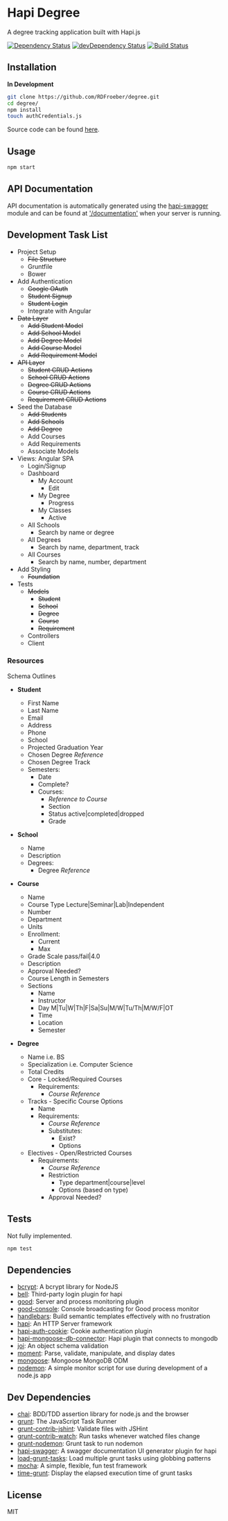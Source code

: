 # Hapi Degree

A degree tracking application built with Hapi.js

[![Dependency Status](https://david-dm.org/RDFroeber/degree.svg)](https://david-dm.org/RDFroeber/degree)
[![devDependency Status](https://david-dm.org/RDFroeber/degree/dev-status.svg?theme=shields.io)](https://david-dm.org/RDFroeber/degree#info=devDependencies)
[![Build Status](https://travis-ci.org/RDFroeber/degree.svg?branch=master)](https://travis-ci.org/RDFroeber/degree)

## Installation

**In Development**

```sh
git clone https://github.com/RDFroeber/degree.git
cd degree/
npm install
touch authCredentials.js
```

Source code can be found [here](https://github.com/RDFroeber/degree).

## Usage

```bash
npm start
```

## API Documentation

API documentation is automatically generated using the [hapi-swagger](https://www.npmjs.com/package/hapi-swagger) module and can be found at ['/documentation'](http://localhost:8080/documentation) when your server is running.

## Development Task List

* Project Setup
  * ~~File Structure~~
  * Gruntfile
  * Bower
* Add Authentication
  * ~~Google OAuth~~
  * ~~Student Signup~~
  * ~~Student Login~~
  * Integrate with Angular
* ~~Data Layer~~
  * ~~Add Student Model~~
  * ~~Add School Model~~
  * ~~Add Degree Model~~
  * ~~Add Course Model~~
  * ~~Add Requirement Model~~
* ~~API Layer~~
  * ~~Student CRUD Actions~~
  * ~~School CRUD Actions~~
  * ~~Degree CRUD Actions~~
  * ~~Course CRUD Actions~~
  * ~~Requirement CRUD Actions~~
* Seed the Database
  * ~~Add Students~~
  * ~~Add Schools~~
  * ~~Add Degree~~
  * Add Courses
  * Add Requirements
  * Associate Models
* Views: Angular SPA
  * Login/Signup
  * Dashboard
    * My Account
      * Edit
    * My Degree
      * Progress
    * My Classes
      * Active
  * All Schools
    * Search by name or degree
  * All Degrees
    * Search by name, department, track
  * All Courses
    * Search by name, number, department
* Add Styling
  * ~~Foundation~~
* Tests
  * ~~Models~~
    * ~~Student~~
    * ~~School~~
    * ~~Degree~~
    * ~~Course~~
    * ~~Requirement~~
  * Controllers
  * Client

### Resources

Schema Outlines

* **Student**
  * First Name
  * Last Name
  * Email
  * Address
  * Phone
  * School
  * Projected Graduation Year
  * Chosen Degree *Reference*
  * Chosen Degree Track
  * Semesters:
    * Date
    * Complete?
    * Courses:
      * *Reference to Course*
      * Section
      * Status active|completed|dropped
      * Grade

* **School**
  * Name
  * Description
  * Degrees: 
    * Degree *Reference*

* **Course**
  * Name
  * Course Type Lecture|Seminar|Lab|Independent
  * Number
  * Department
  * Units
  * Enrollment:
    * Current
    * Max
  * Grade Scale pass/fail|4.0
  * Description
  * Approval Needed?
  * Course Length in Semesters
  * Sections
    * Name
    * Instructor
    * Day M|Tu|W|Th|F|Sa|Su|M/W|Tu/Th|M/W/F|OT
    * Time
    * Location
    * Semester

* **Degree**
  * Name i.e. BS
  * Specialization i.e. Computer Science
  * Total Credits
  * Core - Locked/Required Courses
    * Requirements:
      * *Course Reference*
  * Tracks - Specific Course Options
    * Name
    * Requirements:
      * *Course Reference*
      * Substitutes: 
        * Exist?
        * Options
  * Electives - Open/Restricted Courses
    * Requirements:
      * *Course Reference*
      * Restriction
        * Type department|course|level
        * Options (based on type)
      * Approval Needed?

## Tests

Not fully implemented.

```sh
npm test
```

## Dependencies

- [bcrypt](https://github.com/ncb000gt/node.bcrypt.js): A bcrypt library for NodeJS
- [bell](https://github.com/hapijs/bell): Third-party login plugin for hapi
- [good](https://github.com/hapijs/good): Server and process monitoring plugin
- [good-console](https://github.com/hapijs/good-console): Console broadcasting for Good process monitor
- [handlebars](https://github.com/wycats/handlebars.js): Build semantic templates effectively with no frustration
- [hapi](https://github.com/hapijs/hapi): An HTTP Server framework 
- [hapi-auth-cookie](https://github.com/hapijs/hapi-auth-cookie): Cookie authentication plugin
- [hapi-mongoose-db-connector](https://github.com/codedoctor/hapi-mongoose-db-connector): Hapi plugin that connects to mongodb
- [joi](https://github.com/hapijs/joi): An object schema validation
- [moment](https://github.com/moment/moment): Parse, validate, manipulate, and display dates
- [mongoose](https://github.com/LearnBoost/mongoose): Mongoose MongoDB ODM
- [nodemon](https://github.com/remy/nodemon): A simple monitor script for use during development of a node.js app

## Dev Dependencies

- [chai](https://github.com/chaijs/chai): BDD/TDD assertion library for node.js and the browser
- [grunt](https://github.com/gruntjs/grunt): The JavaScript Task Runner
- [grunt-contrib-jshint](https://github.com/gruntjs/grunt-contrib-jshint): Validate files with JSHint
- [grunt-contrib-watch](https://github.com/gruntjs/grunt-contrib-watch): Run tasks whenever watched files change
- [grunt-nodemon](https://github.com/ChrisWren/grunt-nodemon): Grunt task to run nodemon
- [hapi-swagger](https://github.com/glennjones/hapi-swagger): A swagger documentation UI generator plugin for hapi
- [load-grunt-tasks](https://github.com/sindresorhus/load-grunt-tasks): Load multiple grunt tasks using globbing patterns
- [mocha](https://github.com/mochajs/mocha): A simple, flexible, fun test framework
- [time-grunt](https://github.com/sindresorhus/time-grunt): Display the elapsed execution time of grunt tasks

## License

MIT
